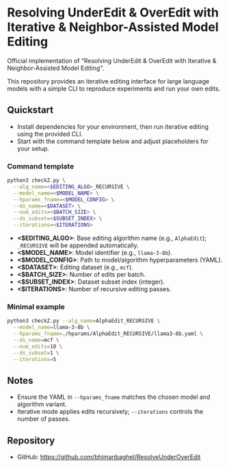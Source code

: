 # Resolving UnderEdit & OverEdit with Iterative & Neighbor-Assisted Model Editing

Official implementation of “Resolving UnderEdit & OverEdit with Iterative & Neighbor-Assisted Model Editing”.

This repository provides an iterative editing interface for large language models with a simple CLI to reproduce experiments and run your own edits.

## Quickstart

- Install dependencies for your environment, then run iterative editing using the provided CLI.
- Start with the command template below and adjust placeholders for your setup.

### Command template

```bash
python3 checkZ.py \
  --alg_name=<$EDITING_ALGO>_RECURSIVE \
  --model_name=<$MODEL_NAME> \
  --hparams_fname=<$MODEL_CONFIG> \
  --ds_name=<$DATASET> \
  --num_edits=<$BATCH_SIZE> \
  --ds_subset=<$SUBSET_INDEX> \
  --iterations=<$ITERATIONS>
```

- **<$EDITING_ALGO>**: Base editing algorithm name (e.g., `AlphaEdit`); `_RECURSIVE` will be appended automatically.
- **<$MODEL_NAME>**: Model identifier (e.g., `llama-3-8b`).
- **<$MODEL_CONFIG>**: Path to model/algorithm hyperparameters (YAML).
- **<$DATASET>**: Editing dataset (e.g., `mcf`).
- **<$BATCH_SIZE>**: Number of edits per batch.
- **<$SUBSET_INDEX>**: Dataset subset index (integer).
- **<$ITERATIONS>**: Number of recursive editing passes.

### Minimal example

```bash
python3 checkZ.py --alg_name=AlphaEdit_RECURSIVE \
  --model_name=llama-3-8b \
  --hparams_fname=./hparams/AlphaEdit_RECURSIVE/llama3-8b.yaml \
  --ds_name=mcf \
  --num_edits=10 \
  --ds_subset=1 \
  --iterations=5
```

## Notes

- Ensure the YAML in `--hparams_fname` matches the chosen model and algorithm variant.
- Iterative mode applies edits recursively; `--iterations` controls the number of passes.

## Repository

- GitHub: https://github.com/bhimanbaghel/ResolveUnderOverEdit

